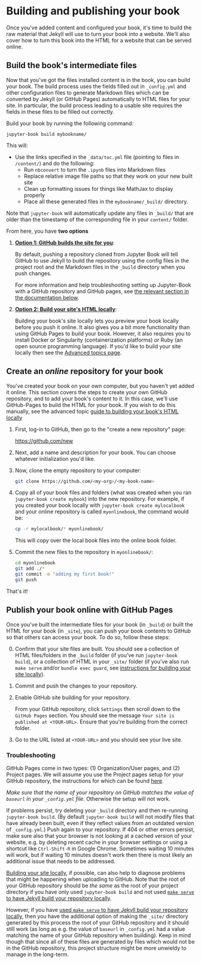# Building and publishing your book

Once you've added content and configured your book, it's time to
build the raw material that Jekyll will use to turn your book into a website.
We'll also cover how to turn this book into the HTML for a website that can
be served online.

## Build the book's intermediate files

Now that you've got the files installed content is in the book, you can build
your book. The build process uses the fields filled out in `_config.yml` and other configuration files to generate Markdown files which can be converted by Jekyll (or GitHub Pages) automatically to HTML files for your site. In particular, the build process leading to a usable site requires the fields in these files to be filled out correctly.

Build your book by running the following command:

```
jupyter-book build mybookname/
```

This will:

* Use the links specified in the `_data/toc.yml` file (pointing to files in `/content/`) and
  do the following:
  * Run `nbconvert` to turn the `.ipynb` files into Markdown files
  * Replace relative image file paths so that they work on your new built site
  * Clean up formatting issues for things like MathJax to display properly
  * Place all these generated files in the `mybookname/_build/` directory.

Note that `jupyter-book` will automatically update any files in `_build/` that are older
than the timestamp of the corresponding file in your `content/` folder.

From here, you have **two options**

1. [**Option 1: GitHub builds the site for you**](#create-an-online-repository-for-your-book):

   By default, pushing a repository
   cloned from Jupyter Book will tell GitHub to use Jekyll to build the repository
   using the config files in the project root and the Markdown files in the `_build` directory when you push changes.

   For more information and help troubleshooting setting up Jupyter-Book with a GitHub repository and GitHub pages, see [the relevant section in the documentation below](#troubleshooting).


2. [**Option 2: Build your site's HTML locally**](./05_advanced.html#build-the-books-site-html-locally):

   Building your book's site locally lets you preview your book locally before you
   push it online. It also gives you a bit more functionality than using
   GitHub Pages to build your book. However, it also requires you to install
   Docker or Singularity (containerization platforms) _or_
   Ruby (an open source programming language).
   If you'd like to build your site locally then see the
   [Advanced topics page](./05_advanced.html#build-the-books-site-html-locally).

## Create an *online* repository for your book

You've created your book on your own computer, but you haven't yet added it
online. This section covers the steps to create your own GitHub repository,
and to add your book's content to it. In this case, we'll use GitHub-Pages
to build the HTML for your book. If you wish to do this manually, see the
advanced topic [guide to building your book's HTML locally](05_advanced.html#build-the-books-site-html-locally)

1. First, log-in to GitHub, then go to the "create a new repository" page:

   https://github.com/new

2. Next, add a name and description for your book. You can choose whatever
   initialization you'd like.

3. Now, clone the empty repository to your computer:

   ```bash
   git clone https://github.com/<my-org>/<my-book-name>
   ```

4. Copy all of your book files and folders (what was created when you ran `jupyter-book create mybook`)
   into the new repository. For example, if you created your book locally with `jupyter-book create mylocalbook`
   and your online repository is called `myonlinebook`, the command would be:

   ```bash
   cp -r mylocalbook/* myonlinebook/
   ```

   This will copy over the local book files into the online book folder.

5. Commit the new files to the repository in `myonlinebook/`:

   ```bash
   cd myonlinebook
   git add ./*
   git commit -m "adding my first book!"
   git push
   ```

That's it!

## Publish your book online with GitHub Pages

Once you've built the intermediate files for your book (in `_build`) or built the HTML
for your book (in `_site`), you can push your book contents to GitHub so that
others can access your book. To do so, follow these steps:

0. Confirm that your site files are built. You should see a
   collection of HTML files/folders in the `_build` folder (if you've run `jupyter-book build`),
   or a collection of HTML in your `_site/` folder (if you've also run `make serve` and/or `bundle exec guard`, see [instructions for building your site locally](./05_advanced.html#building-your-site-locally-with-ruby)).
1. Commit and push the changes to your repository.
2. Enable GitHub site building for your repository.

   From your GitHub repository, click `Settings` then scroll down to the
   `GitHub Pages` section. You should see the message `Your site is published at <YOUR-URL>`.
   Ensure that you're building from the correct folder.

3. Go to the URL listed at `<YOUR-URL>` and you should see your live site.

### Troubleshooting

GitHub Pages come in two types: (1) Organization/User pages, and (2) Project pages. We will assume you use the Project pages setup for your GitHub repository, the instructions for which can be found [here](https://help.github.com/en/articles/user-organization-and-project-pages#project-pages-sites).

_Make sure that the name of your repository on GitHub matches the value of `baseurl` in your `_config.yml` file._ Otherwise the setup will not work. 

If problems persist, try deleting your `_build` directory and then re-running `jupyter-book build`. (By default `jupyter-book build` will not modify files that have already been built, even if they reflect values from an outdated version of `_config.yml`.) Push again to your repository. If 404 or other errors persist, make sure also that your browser is not looking at a cached version of your website, e.g. by deleting recent cache in your browser settings or using a shortcut like `Ctrl-Shift-R` in Google Chrome. Sometimes waiting 10 minutes will work, but if waiting 10 minutes doesn't work then there is most likely an additional issue that needs to be addressed.

[Building your site locally](./05_advanced.html#build-the-books-site-html-locally), if possible, can also help to diagnose problems that might be happening when uploading to GitHub. Note that the root of your GitHub repository should be _the same_ as the root of your project directory if you have only used `jupyter-book build` and not used [`make serve` to have Jekyll build your repository locally](./05_advanced.html#building-your-site-locally-with-ruby). 

However, if you have [used `make serve` to have Jekyll build your repository locally](./05_advanced.html#building-your-site-locally-with-ruby), then you have the additional option of making the `_site/` directory generated by this process the root of your GitHub repository and it should still work (as long as e.g. the value of `baseurl` in `_config.yml` had a value matching the name of your GitHub repository when building). Keep in mind though that since all of these files are generated by files which would not be in the GitHub repository, this project structure might be more unwieldy to manage in the long-term.
